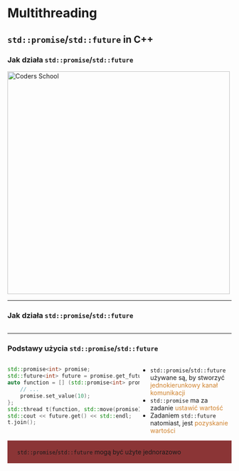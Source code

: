 <!-- .slide: data-background="#111111" -->

# Multithreading

## `std::promise`/`std::future` in C++

### Jak działa `std::promise`/`std::future`

<a href="https://coders.school">
    <img width="500" data-src="../coders_school_logo.png" alt="Coders School" class="plain">
</a>

___

### Jak działa `std::promise`/`std::future`

<img data-src="img/how_promise_future_works.gif" class="plain" style="
    position: relative;
    left: 50%;
    transform: translateX(-50%);
">

___

### Podstawy użycia `std::promise`/`std::future`

<div style="display:flex;">

<div style="width: 59%;">

```c++
std::promise<int> promise;
std::future<int> future = promise.get_future();
auto function = [] (std::promise<int> promise) {
    // ...
    promise.set_value(10);
};
std::thread t(function, std::move(promise));
std::cout << future.get() << std::endl;
t.join();
```
<!-- .element: class="fragment fade-in" -->
</div>
<div style="width: 41%;">

* <!-- .element: class="fragment fade-in" --> <code>std::promise</code>/<code>std::future</code> używane są, by stworzyć <span style="color:#cf802a;">jednokierunkowy kanał komunikacji</span>
* <!-- .element: class="fragment fade-in" --> <code>std::promise</code> ma za zadanie <span style="color:#cf802a;">ustawić wartość</span>
* <!-- .element: class="fragment fade-in" --> Zadaniem <code>std::future</code> natomiast, jest <span style="color:#cf802a;">pozyskanie wartości</span>
</div>

</div>

<div style="background-color: #8B3536; padding: 3px 22px;">

<code>std::promise</code>/<code>std::future</code> mogą być użyte jednorazowo

</div> <!-- .element: class="fragment fade-in" -->